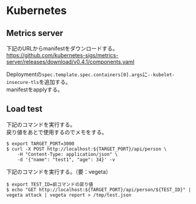 # Kubernetes
## Metrics server
下記のURLからmanifestをダウンロードする。  
https://github.com/kubernetes-sigs/metrics-server/releases/download/v0.4.1/components.yaml

Deploymentの`spec.template.spec.containers[0].args`に`--kubelet-insecure-tls`を追加する。  
manifestをapplyする。
## Load test
下記のコマンドを実行する。  
戻り値をあとで使用するのでメモをする。
```
$ export TARGET_PORT=3000
$ curl -X POST http://localhost:${TARGET_PORT}/api/person \
    -H "Content-Type: application/json" \
    -d '{"name": "test1", "age": 34}' -v
```

下記のコマンドを実行する。（要：vegeta）
```
$ export TEST_ID=前コマンドの戻り値
$ echo "GET http://localhost:${TARGET_PORT}/api/person/${TEST_ID}" | vegeta attack | vegeta report > /tmp/test.json 
```